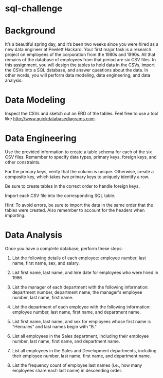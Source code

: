 # sql-challenge

# Background
It’s a beautiful spring day, and it’s been two weeks since you were hired as a new data engineer at Pewlett Hackard. Your first major task is a research project on employees of the corporation from the 1980s and 1990s. All that remains of the database of employees from that period are six CSV files.
In this assignment, you will design the tables to hold data in the CSVs, import the CSVs into a SQL database, and answer questions about the data. In other words, you will perform data modeling, data engineering, and data analysis.

# Data Modeling
Inspect the CSVs and sketch out an ERD of the tables. Feel free to use a tool like http://www.quickdatabasediagrams.com.

# Data Engineering

Use the provided information to create a table schema for each of the six CSV files. Remember to specify data types, primary keys, foreign keys, and other constraints.

For the primary keys, verify that the column is unique. Otherwise, create a composite key, which takes two primary keys to uniquely identify a row.

Be sure to create tables in the correct order to handle foreign keys.

Import each CSV file into the corresponding SQL table.

Hint: To avoid errors, be sure to import the data in the same order that the tables were created. Also remember to account for the headers when importing.

# Data Analysis
Once you have a complete database, perform these steps:

1. List the following details of each employee: employee number, last name, first name, sex, and salary.

2. List first name, last name, and hire date for employees who were hired in 1986.

3. List the manager of each department with the following information: department number, department name, the manager's employee number, last name, first name.

4. List the department of each employee with the following information: employee number, last name, first name, and department name.

5. List first name, last name, and sex for employees whose first name is "Hercules" and last names begin with "B."

6. List all employees in the Sales department, including their employee number, last name, first name, and department name.

7. List all employees in the Sales and Development departments, including their employee number, last name, first name, and department name.


8. List the frequency count of employee last names (i.e., how many employees share each last name) in descending order.
